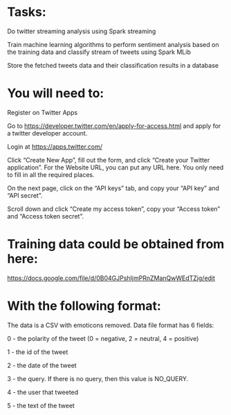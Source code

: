 # Tasks:

Do twitter streaming analysis using Spark streaming

Train machine learning algorithms to perform sentiment analysis based on the training data and classify stream of tweets using Spark MLib

Store the fetched tweets data and their classification results in a database

# You will need to:

Register on Twitter Apps

Go to https://developer.twitter.com/en/apply-for-access.html and apply for a twitter developer account. 

Login at https://apps.twitter.com/ 

Click “Create New App”, fill out the form, and click “Create your Twitter application”. For the Website URL, you can put any URL here. You only need to fill in all the required places. 

On the next page, click on the “API keys” tab, and copy your “API key” and “API secret”. 

Scroll down and click “Create my access token”, copy your “Access token” and “Access token secret”. 


# Training data could be obtained from here:

https://docs.google.com/file/d/0B04GJPshIjmPRnZManQwWEdTZjg/edit


# With the following format:

The data is a CSV with emoticons removed. Data file format has 6 fields:

0 - the polarity of the tweet (0 = negative, 2 = neutral, 4 = positive)

1 - the id of the tweet

2 - the date of the tweet

3 - the query. If there is no query, then this value is NO_QUERY.

4 - the user that tweeted

5 - the text of the tweet

